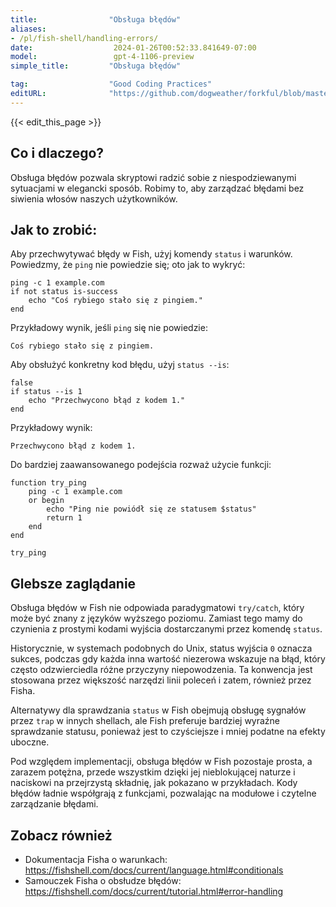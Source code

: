 ```yaml
---
title:                "Obsługa błędów"
aliases:
- /pl/fish-shell/handling-errors/
date:                  2024-01-26T00:52:33.841649-07:00
model:                 gpt-4-1106-preview
simple_title:         "Obsługa błędów"

tag:                  "Good Coding Practices"
editURL:              "https://github.com/dogweather/forkful/blob/master/content/pl/fish-shell/handling-errors.md"
---
```


{{< edit_this_page >}}

## Co i dlaczego?
Obsługa błędów pozwala skryptowi radzić sobie z niespodziewanymi sytuacjami w elegancki sposób. Robimy to, aby zarządzać błędami bez siwienia włosów naszych użytkowników.

## Jak to zrobić:
Aby przechwytywać błędy w Fish, użyj komendy `status` i warunków. Powiedzmy, że `ping` nie powiedzie się; oto jak to wykryć:

```fish
ping -c 1 example.com
if not status is-success
    echo "Coś rybiego stało się z pingiem."
end
```

Przykładowy wynik, jeśli `ping` się nie powiedzie:

```
Coś rybiego stało się z pingiem.
```

Aby obsłużyć konkretny kod błędu, użyj `status --is`:

```fish
false
if status --is 1
    echo "Przechwycono błąd z kodem 1."
end
```

Przykładowy wynik:
```
Przechwycono błąd z kodem 1.
```

Do bardziej zaawansowanego podejścia rozważ użycie funkcji:

```fish
function try_ping
    ping -c 1 example.com
    or begin
        echo "Ping nie powiódł się ze statusem $status"
        return 1
    end
end

try_ping
```

## Glebsze zaglądanie
Obsługa błędów w Fish nie odpowiada paradygmatowi `try/catch`, który może być znany z języków wyższego poziomu. Zamiast tego mamy do czynienia z prostymi kodami wyjścia dostarczanymi przez komendę `status`.

Historycznie, w systemach podobnych do Unix, status wyjścia `0` oznacza sukces, podczas gdy każda inna wartość niezerowa wskazuje na błąd, który często odzwierciedla różne przyczyny niepowodzenia. Ta konwencja jest stosowana przez większość narzędzi linii poleceń i zatem, również przez Fisha.

Alternatywy dla sprawdzania `status` w Fish obejmują obsługę sygnałów przez `trap` w innych shellach, ale Fish preferuje bardziej wyraźne sprawdzanie statusu, ponieważ jest to czyściejsze i mniej podatne na efekty uboczne.

Pod względem implementacji, obsługa błędów w Fish pozostaje prosta, a zarazem potężna, przede wszystkim dzięki jej nieblokującej naturze i naciskowi na przejrzystą składnię, jak pokazano w przykładach. Kody błędów ładnie współgrają z funkcjami, pozwalając na modułowe i czytelne zarządzanie błędami.

## Zobacz również
- Dokumentacja Fisha o warunkach: https://fishshell.com/docs/current/language.html#conditionals
- Samouczek Fisha o obsłudze błędów: https://fishshell.com/docs/current/tutorial.html#error-handling
